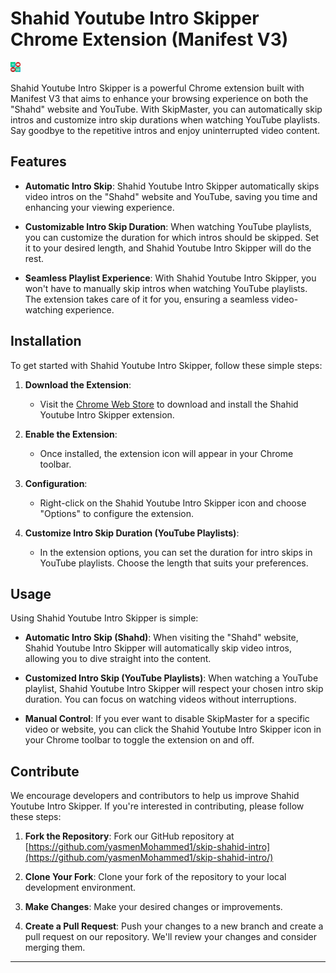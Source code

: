 # Shahid Youtube Intro Skipper  Chrome Extension (Manifest V3)


![shahid-youtube-intro-skipper](/images/icon-16x16.png)

Shahid Youtube Intro Skipper is a powerful Chrome extension built with Manifest V3 that aims to enhance your browsing experience on both the "Shahd" website and YouTube. With SkipMaster, you can automatically skip intros and customize intro skip durations when watching YouTube playlists. Say goodbye to the repetitive intros and enjoy uninterrupted video content.

## Features

- **Automatic Intro Skip**: Shahid Youtube Intro Skipper automatically skips video intros on the "Shahd" website and YouTube, saving you time and enhancing your viewing experience.

- **Customizable Intro Skip Duration**: When watching YouTube playlists, you can customize the duration for which intros should be skipped. Set it to your desired length, and Shahid Youtube Intro Skipper will do the rest.

- **Seamless Playlist Experience**: With Shahid Youtube Intro Skipper, you won't have to manually skip intros when watching YouTube playlists. The extension takes care of it for you, ensuring a seamless video-watching experience.

## Installation

To get started with Shahid Youtube Intro Skipper, follow these simple steps:

1. **Download the Extension**:
   - Visit the [Chrome Web Store](https://chrome.google.com/webstore)  to download and install the Shahid Youtube Intro Skipper extension.

2. **Enable the Extension**:
   - Once installed, the extension icon will appear in your Chrome toolbar.

3. **Configuration**:
   - Right-click on the Shahid Youtube Intro Skipper icon and choose "Options" to configure the extension.

4. **Customize Intro Skip Duration (YouTube Playlists)**:
   - In the extension options, you can set the duration for intro skips in YouTube playlists. Choose the length that suits your preferences.

## Usage

Using Shahid Youtube Intro Skipper is simple:

- **Automatic Intro Skip (Shahd)**: When visiting the "Shahd" website, Shahid Youtube Intro Skipper will automatically skip video intros, allowing you to dive straight into the content.

- **Customized Intro Skip (YouTube Playlists)**: When watching a YouTube playlist, Shahid Youtube Intro Skipper will respect your chosen intro skip duration. You can focus on watching videos without interruptions.

- **Manual Control**: If you ever want to disable SkipMaster for a specific video or website, you can click the Shahid Youtube Intro Skipper icon in your Chrome toolbar to toggle the extension on and off.



## Contribute

We encourage developers and contributors to help us improve Shahid Youtube Intro Skipper. If you're interested in contributing, please follow these steps:

1. **Fork the Repository**: Fork our GitHub repository at [https://github.com/yasmenMohammed1/skip-shahid-intro](https://github.com/yasmenMohammed1/skip-shahid-intro/)

2. **Clone Your Fork**: Clone your fork of the repository to your local development environment.

3. **Make Changes**: Make your desired changes or improvements.

4. **Create a Pull Request**: Push your changes to a new branch and create a pull request on our repository. We'll review your changes and consider merging them.


---
